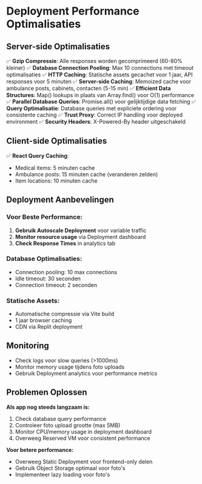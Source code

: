 # Deployment Performance Optimalisaties

## Server-side Optimalisaties
✅ **Gzip Compressie**: Alle responses worden gecomprimeerd (60-80% kleiner)
✅ **Database Connection Pooling**: Max 10 connections met timeout optimalisaties
✅ **HTTP Caching**: Statische assets gecachet voor 1 jaar, API responses voor 5 minuten
✅ **Server-side Caching**: Memoized cache voor ambulance posts, cabinets, contacten (5-15 min)
✅ **Efficient Data Structures**: Map() lookups in plaats van Array.find() voor O(1) performance
✅ **Parallel Database Queries**: Promise.all() voor gelijktijdige data fetching
✅ **Query Optimalisatie**: Database queries met expliciete ordering voor consistente caching
✅ **Trust Proxy**: Correct IP handling voor deployed environment
✅ **Security Headers**: X-Powered-By header uitgeschakeld

## Client-side Optimalisaties
✅ **React Query Caching**: 
- Medical items: 5 minuten cache
- Ambulance posts: 15 minuten cache (veranderen zelden)
- Item locations: 10 minuten cache

## Deployment Aanbevelingen

### Voor Beste Performance:
1. **Gebruik Autoscale Deployment** voor variable traffic
2. **Monitor resource usage** via Deployment dashboard
3. **Check Response Times** in analytics tab

### Database Optimalisaties:
- Connection pooling: 10 max connections
- Idle timeout: 30 seconden
- Connection timeout: 2 seconden

### Statische Assets:
- Automatische compressie via Vite build
- 1 jaar browser caching
- CDN via Replit deployment

## Monitoring
- Check logs voor slow queries (>1000ms)
- Monitor memory usage tijdens foto uploads
- Gebruik Deployment analytics voor performance metrics

## Problemen Oplossen

**Als app nog steeds langzaam is:**
1. Check database query performance
2. Controleer foto upload grootte (max 5MB)
3. Monitor CPU/memory usage in deployment dashboard
4. Overweeg Reserved VM voor consistent performance

**Voor betere performance:**
- Overweeg Static Deployment voor frontend-only delen
- Gebruik Object Storage optimaal voor foto's
- Implementeer lazy loading voor foto's